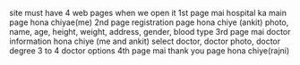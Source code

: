 site must have 4 web pages when we open it
1st page mai hospital ka main page hona chiyae(me)
2nd page registration page hona chiye (ankit)
        photo, name, age, height, weight, address, gender, blood type
3rd page mai doctor information hona chiye (me and ankit)
        select doctor, doctor photo, doctor degree 3 to 4 doctor options
4th page mai thank you page hona chiye(rajni)